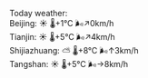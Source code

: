 Today weather:  
Beijing: ☀️ 🌡️+1°C 🌬️↗0km/h  
Tianjin: ☀️ 🌡️+5°C 🌬️↗4km/h  
Shijiazhuang: ⛅️  🌡️+8°C 🌬️↑3km/h  
Tangshan: ☀️ 🌡️+5°C 🌬️→8km/h  

